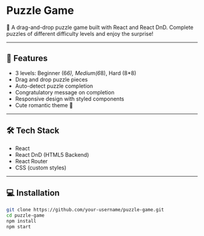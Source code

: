 # Puzzle Game

🧩 A drag-and-drop puzzle game built with React and React DnD. Complete puzzles of different difficulty levels and enjoy the surprise!

---

## 🚀 Features

- 3 levels: Beginner (6*6), Medium(6*8), Hard (8*8)
- Drag and drop puzzle pieces
- Auto-detect puzzle completion
- Congratulatory message on completion
- Responsive design with styled components
- Cute romantic theme 💖

---

## 🛠 Tech Stack

- React
- React DnD (HTML5 Backend)
- React Router
- CSS (custom styles)

---

## 💻 Installation

```bash
git clone https://github.com/your-username/puzzle-game.git
cd puzzle-game
npm install
npm start
